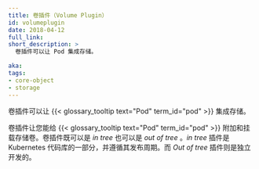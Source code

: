 ```yaml
---
title: 卷插件（Volume Plugin）
id: volumeplugin
date: 2018-04-12
full_link: 
short_description: >
  卷插件可以让 Pod 集成存储。

aka: 
tags:
- core-object
- storage
---
```


<!--
---
title: Volume Plugin
id: volumeplugin
date: 2018-04-12
full_link: 
short_description: >
  A Volume Plugin enables integration of storage within a Pod.

aka: 
tags:
- core-object
- storage
---
-->

<!--
 A Volume Plugin enables integration of storage within a {{< glossary_tooltip text="Pod" term_id="pod" >}}.
-->

卷插件可以让 {{< glossary_tooltip text="Pod" term_id="pod" >}} 集成存储。

<!--more--> 

<!--
A Volume Plugin lets you attach and mount storage volumes for use by a {{< glossary_tooltip text="Pod" term_id="pod" >}}. Volume plugins can be _in tree_ or _out of tree_. _In tree_ plugins are part of the Kubernetes code repository and follow its release cycle. _Out of tree_ plugins are developed independently.
-->

卷插件让您能给 {{< glossary_tooltip text="Pod" term_id="pod" >}} 附加和挂载存储卷。卷插件既可以是 _in tree_ 也可以是 _out of tree_ 。_in tree_ 插件是 Kubernetes 代码库的一部分，并遵循其发布周期。而 _Out of tree_ 插件则是独立开发的。

